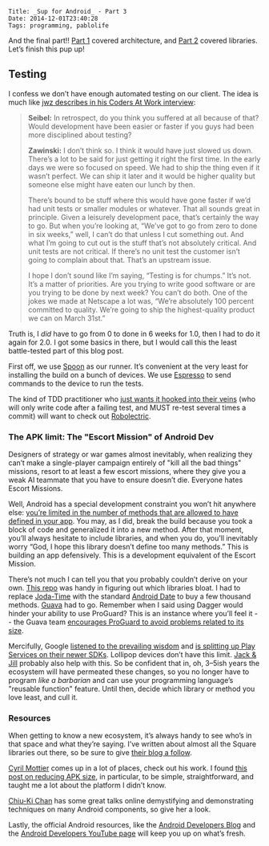     Title: _Sup for Android_ - Part 3
    Date: 2014-12-01T23:40:28
    Tags: programming, pablolife

And the final part!! [Part 1][1] covered architecture, and [Part 2][2] covered
libraries.  Let’s finish this pup up!

<!-- more -->

## Testing

I confess we don’t have enough automated testing on our client. The idea is much
like [jwz describes in his Coders At Work interview][3]:

> **Seibel:** In retrospect, do you think you suffered at all because of that?
> Would development have been easier or faster if you guys had been more
> disciplined about testing?
> 
> **Zawinski:** I don’t think so. I think it would have just slowed us down.
> There’s a lot to be said for just getting it right the first time. In the early
> days we were so focused on speed. We had to ship the thing even if it wasn’t
> perfect. We can ship it later and it would be higher quality but someone else
> might have eaten our lunch by then.
> 
> There’s bound to be stuff where this would have gone faster if we’d had unit
> tests or smaller modules or whatever. That all sounds great in principle. Given
> a leisurely development pace, that’s certainly the way to go. But when you’re
> looking at, “We’ve got to go from zero to done in six weeks,” well, I can’t do
> that unless I cut something out. And what I’m going to cut out is the stuff
> that’s not absolutely critical. And unit tests are not critical. If there’s no
> unit test the customer isn’t going to complain about that. That’s an upstream
> issue.
> 
> I hope I don’t sound like I’m saying, “Testing is for chumps.” It’s not.
> It’s a matter of priorities. Are you trying to write good software or are you
> trying to be done by next week? You can’t do both. One of the jokes we made at
> Netscape a lot was, “We’re absolutely 100 percent committed to quality. We’re
> going to ship the highest-quality product we can on March 31st.”

Truth is, I _did_ have to go from 0 to done in 6 weeks for 1.0, then I had to do
it again for 2.0. I got some basics in there, but I would call this the least
battle-tested part of this blog post.

First off, we use [Spoon][4] as our runner. It’s convenient at the very least for
installing the build on a bunch of devices. We use [Espresso][5] to send commands to
the device to run the tests.

The kind of TDD practitioner who [just wants it hooked into their veins][6] (who
will only write code after a failing test, and MUST re-test several times a
commit) will want to check out [Robolectric][7].

### The APK limit: The "Escort Mission" of Android Dev

Designers of strategy or war games almost inevitably, when realizing they can’t
make a single-player campaign entirely of "kill all the bad things" missions,
resort to at least a few escort missions, where they give you a weak AI teammate
that you have to ensure doesn’t die. Everyone hates Escort Missions.

Well, Android has a special development constraint you won’t hit anywhere else:
[you’re limited in the number of methods that are allowed to have defined in your
app][8]. You may, as I did, break the build because you took a block of code and
generalized it into a new method. After that moment, you’ll always hesitate to
include libraries, and when you do, you’ll inevitably worry “God, I hope this
library doesn’t define too many methods.” This is building an app defensively.
This is a development equivalent of the Escort Mission.

There’s not much I can tell you that you probably couldn’t derive on your own.
[This repo][9] was handy in figuring out which libraries bloat. I had to replace
[Joda-Time][10] with the standard [Android Date][11] to buy a few thousand methods.
[Guava][12] had to go. Remember when I said using Dagger would hinder your ability
to use ProGuard? This is an instance where you’ll feel it -- the Guava team
[encourages ProGuard to avoid problems related to its size][13].

Mercifully, Google [listened to the prevailing wisdom][14] and [is splitting up
Play Services on their newer SDKs][15]. Lollipop devices don’t have this limit.
[Jack & Jill][16] probably also help with this. So be confident that in, oh, 3–5ish
years the ecosystem will have permeated these changes, so you no longer have to program
_like a barbarian_ and can use your programming language’s "reusable function"
feature. Until then, decide which library or method you love least, and cull it.

### Resources

When getting to know a new ecosystem, it’s always handy to see who’s in that
space and what they’re saying. I’ve written about almost all the Square
libraries out there, so be sure to give [their blog a follow][17].

[Cyril Mottier][18] comes up in a lot of places, check out his work. I found [this
post on reducing APK size][19], in particular, to be simple, straightforward, and
taught me a lot about the platform I didn’t know.

[Chiu-Ki Chan][20] has some great talks online demystifying and demonstrating
techniques on many Android components, so give her a look.

Lastly, the official Android resources, like the [Android Developers Blog][21]
and the [Android Developers YouTube page][22] will keep you up on what’s fresh.

   [1]: http://morepaul.com/2014/12/tech-of-sup-android.html
   [2]: http://morepaul.com/2014/12/tech-of-sup-android-libraries.html
   [3]: https://gigamonkeys.wordpress.com/2009/10/05/coders-unit-testing/
   [4]: http://square.github.io/spoon/
   [5]: https://code.google.com/p/android-test-kit/wiki/Espresso
   [6]: https://www.youtube.com/watch?v=m4xIy1rlJKs
   [7]: http://robolectric.org/
   [8]: https://medium.com/@rotxed/dex-skys-the-limit-no-65k-methods-is-28e6cb40cf71
   [9]: https://github.com/mihaip/dex-method-counts
   [10]: https://github.com/dlew/joda-time-android
   [11]: http://developer.android.com/reference/java/util/Date.html
   [12]: https://github.com/google/guava
   [13]: https://code.google.com/p/guava-libraries/wiki/UsingProGuardWithGuava
   [14]: http://jakewharton.com/play-services-is-a-monolith/
   [15]: http://android-developers.blogspot.com/2014/11/google-play-services-65.html
   [16]: https://www.saikoa.com/blog/the_upcoming_jack_and_jill_compilers_in_android
   [17]: http://corner.squareup.com/
   [18]: http://cyrilmottier.com/
   [19]: http://cyrilmottier.com/2014/08/26/putting-your-apks-on-diet/
   [20]: http://chiuki.github.io/
   [21]: http://android-developers.blogspot.com/
   [22]: https://www.youtube.com/user/androiddevelopers
